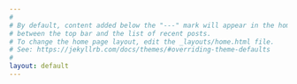 ```yaml
---
#
# By default, content added below the "---" mark will appear in the home page
# between the top bar and the list of recent posts.
# To change the home page layout, edit the _layouts/home.html file.
# See: https://jekyllrb.com/docs/themes/#overriding-theme-defaults
#
layout: default
---
```

<script>
var url = window.location.href;

var wp = /\?(p|cat)=[0-9]{2,3}/;

if (wp.test(url)) {
	url = url.replace("?cat=11", "");
	url = url.replace("?cat=12", "#pubs");
	
	url = url.replace("?p=207", "2011/10/24/revisiting-asvos");
	url = url.replace("?p=301", "#hdfusion");
	url = url.replace("?p=362", "#asvo");
	url = url.replace("?p=372", "#asvo");

	url = url.replace(wp, "");

	window.location.href = url;
}
</script>
